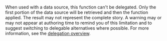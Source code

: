 
When used with a data source, this function can't be delegated. Only the first portion of the data source will be retrieved and then the function applied. The result may not represent the complete story.  A warning may or may not appear at authoring time to remind you of this limitation and to suggest switching to delegable alternatives where possible. For more information, see the [delegation overview](../maker/canvas-apps/delegation-overview.md).

